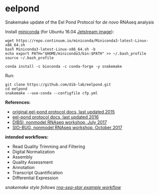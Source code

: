 # eelpond
Snakemake update of the Eel Pond Protocol for *de novo* RNAseq analysis

Install [miniconda](https://conda.io/miniconda.html) (for Ubuntu 16.04 [Jetstream image](https://use.jetstream-cloud.org/application/images/107)):
```
wget https://repo.continuum.io/miniconda/Miniconda3-latest-Linux-x86_64.sh
bash Miniconda3-latest-Linux-x86_64.sh -b
echo export PATH="$HOME/miniconda3/bin:$PATH" >> ~/.bash_profile
source ~/.bash_profile
```

```
conda install -c bioconda -c conda-forge -y snakemake
```


Run:

```
git clone https://github.com/dib-lab/eelpond.git
cd eelpond
snakemake --use-conda --configfile cfp.yml
```


**References:** 
* [original eel-pond protocol docs, last updated 2015](https://khmer-protocols.readthedocs.io/en/ctb/mrnaseq/)
* [eel-pond protocol docs, last updated 2016](http://eel-pond.readthedocs.io/en/latest/)
* [DIBSI, nonmodel RNAseq workshop, July 2017](http://dibsi-rnaseq.readthedocs.io/en/latest/)
* [SIO-BUG, nonmodel RNAseq workshop, October 2017](http://rnaseq-workshop-2017.readthedocs.io/en/latest/index.html)

**intended workflows:**
  - Read Quality Trimming and Filtering
  - Digital Normalization
  - Assembly
  - Quality Assessment
  - Annotation
  - Transcript Quantification 
  - Differential Expression


*snakemake style follows [rna-seq-star example workflow](https://github.com/snakemake-workflows/rna-seq-star-deseq2)*
